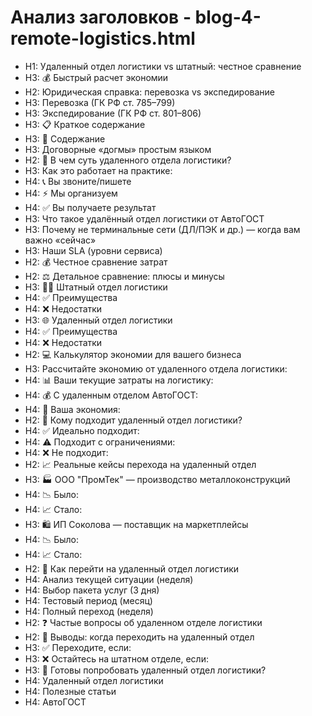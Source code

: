 # Анализ заголовков - blog-4-remote-logistics.html

- H1: Удаленный отдел логистики vs штатный: честное сравнение
- H3: 💰 Быстрый расчет экономии
- H2: Юридическая справка: перевозка vs экспедирование
- H3: Перевозка (ГК РФ ст. 785–799)
- H3: Экспедирование (ГК РФ ст. 801–806)
- H3: 📋 Краткое содержание
- H3: 📑 Содержание
- H3: Договорные «догмы» простым языком
- H2: 🎯 В чем суть удаленного отдела логистики?
- H3: Как это работает на практике:
- H4: 📞 Вы звоните/пишете
- H4: ⚡ Мы организуем
- H4: ✅ Вы получаете результат
- H3: Что такое удалённый отдел логистики от АвтоГОСТ
- H3: Почему не терминальные сети (ДЛ/ПЭК и др.) — когда вам важно «сейчас»
- H3: Наши SLA (уровни сервиса)
- H2: 💰 Честное сравнение затрат
- H2: ⚖️ Детальное сравнение: плюсы и минусы
- H3: 👨‍💼 Штатный отдел логистики
- H4: ✅ Преимущества
- H4: ❌ Недостатки
- H3: 🌐 Удаленный отдел логистики
- H4: ✅ Преимущества
- H4: ❌ Недостатки
- H2: 💻 Калькулятор экономии для вашего бизнеса
- H3: Рассчитайте экономию от удаленного отдела логистики:
- H4: 📊 Ваши текущие затраты на логистику:
- H4: 💰 С удаленным отделом АвтоГОСТ:
- H4: 🎯 Ваша экономия:
- H2: 🎯 Кому подходит удаленный отдел логистики?
- H4: ✅ Идеально подходит:
- H4: ⚠️ Подходит с ограничениями:
- H4: ❌ Не подходит:
- H2: 📈 Реальные кейсы перехода на удаленный отдел
- H3: 🏭 ООО "ПромТек" — производство металлоконструкций
- H4: 📉 Было:
- H4: 📈 Стало:
- H3: 🛍️ ИП Соколова — поставщик на маркетплейсы
- H4: 📉 Было:
- H4: 📈 Стало:
- H2: 🚀 Как перейти на удаленный отдел логистики
- H4: Анализ текущей ситуации (неделя)
- H4: Выбор пакета услуг (3 дня)
- H4: Тестовый период (месяц)
- H4: Полный переход (неделя)
- H2: ❓ Частые вопросы об удаленном отделе логистики
- H2: 🎯 Выводы: когда переходить на удаленный отдел
- H3: ✅ Переходите, если:
- H3: ❌ Остайтесь на штатном отделе, если:
- H3: 🚀 Готовы попробовать удаленный отдел логистики?
- H4: Удаленный отдел логистики
- H4: Полезные статьи
- H4: АвтоГОСТ

